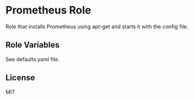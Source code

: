 
# Prometheus Role
Role that installs Prometheus using apt-get and starts it with the config file.

## Role Variables
See defaults.yaml file.

## License
MIT
